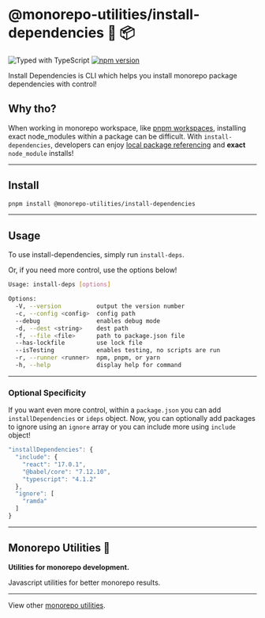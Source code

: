 # @monorepo-utilities/install-dependencies 🧱 📦

![Typed with TypeScript](https://flat.badgen.net/badge/icon/Typed?icon=typescript&label&labelColor=blue&color=555555)
[![npm version](https://badge.fury.io/js/%40monorepo-utilities%2Finstall-dependencies.svg)](https://www.npmjs.com/package/@monorepo-utilities/install-dependencies)

Install Dependencies is CLI which helps you install monorepo package dependencies with control!

## Why tho?

When working in monorepo workspace, like [pnpm workspaces](https://pnpm.io/workspaces), installing exact node_modules within a package can be difficult. With `install-dependencies`, developers can enjoy [local package referencing](https://pnpm.io/workspaces#workspace-protocol-workspace) and **exact** `node_module` installs!

---

## Install

```sh
pnpm install @monorepo-utilities/install-dependencies
```

---

## Usage

To use install-dependencies, simply run `install-deps`.

Or, if you need more control, use the options below!

```sh
Usage: install-deps [options]

Options:
  -V, --version          output the version number
  -c, --config <config>  config path
  --debug                enables debug mode
  -d, --dest <string>    dest path
  -f, --file <file>      path to package.json file
  --has-lockfile         use lock file
  --isTesting            enables testing, no scripts are run
  -r, --runner <runner>  npm, pnpm, or yarn
  -h, --help             display help for command
```

---

### Optional Specificity

If you want even more control, within a `package.json` you can add `installDependencies` or `ideps` object.
Now, you can optionally add packages to ignore using an `ignore` array or you can include more using `include` object!

```ts
"installDependencies": {
  "include": {
    "react": "17.0.1",
    "@babel/core": "7.12.10",
    "typescript": "4.1.2"
  },
  "ignore": [
    "ramda"
  ]
}
```

---

## Monorepo Utilities 🧱

**Utilities for monorepo development.**

Javascript utilities for better monorepo results.

---

View other [monorepo utilities](../../).
